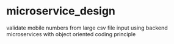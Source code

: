 # microservice_design
validate mobile numbers from large csv file input using backend microservices with object oriented coding principle

